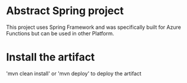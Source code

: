 # Abstract Spring project

This project uses Spring Framework and was specifically built for
Azure Functions but can be used in other Platform.


# Install the artifact
'mvn clean install'
or
'mvn deploy' to deploy the artifact